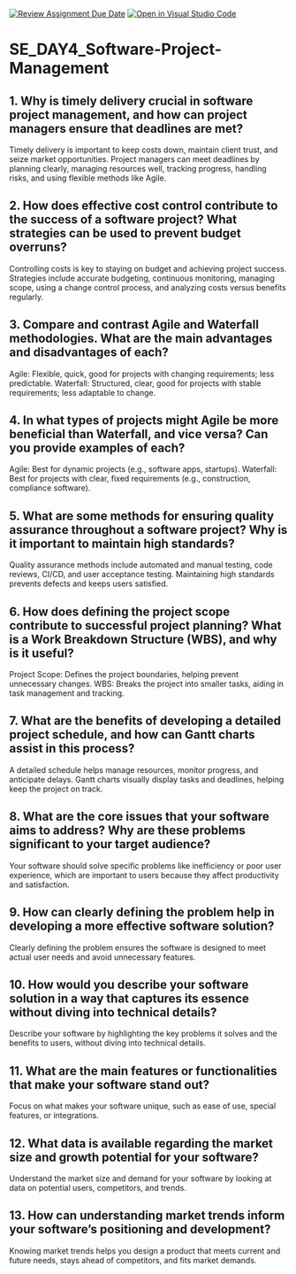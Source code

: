 [![Review Assignment Due Date](https://classroom.github.com/assets/deadline-readme-button-22041afd0340ce965d47ae6ef1cefeee28c7c493a6346c4f15d667ab976d596c.svg)](https://classroom.github.com/a/9pw6JKcu)
[![Open in Visual Studio Code](https://classroom.github.com/assets/open-in-vscode-2e0aaae1b6195c2367325f4f02e2d04e9abb55f0b24a779b69b11b9e10269abc.svg)](https://classroom.github.com/online_ide?assignment_repo_id=15693755&assignment_repo_type=AssignmentRepo)
# SE_DAY4_Software-Project-Management
## 1. Why is timely delivery crucial in software project management, and how can project managers ensure that deadlines are met?
Timely delivery is important to keep costs down, maintain client trust, and seize market opportunities. Project managers can meet deadlines by planning clearly, managing resources well, tracking progress, handling risks, and using flexible methods like Agile.
## 2. How does effective cost control contribute to the success of a software project? What strategies can be used to prevent budget overruns?
Controlling costs is key to staying on budget and achieving project success. Strategies include accurate budgeting, continuous monitoring, managing scope, using a change control process, and analyzing costs versus benefits regularly.
## 3. Compare and contrast Agile and Waterfall methodologies. What are the main advantages and disadvantages of each?
Agile: Flexible, quick, good for projects with changing requirements; less predictable.
Waterfall: Structured, clear, good for projects with stable requirements; less adaptable to change.
## 4. In what types of projects might Agile be more beneficial than Waterfall, and vice versa? Can you provide examples of each?
Agile: Best for dynamic projects (e.g., software apps, startups).
Waterfall: Best for projects with clear, fixed requirements (e.g., construction, compliance software).
## 5. What are some methods for ensuring quality assurance throughout a software project? Why is it important to maintain high standards?
Quality assurance methods include automated and manual testing, code reviews, CI/CD, and user acceptance testing. Maintaining high standards prevents defects and keeps users satisfied.
## 6. How does defining the project scope contribute to successful project planning? What is a Work Breakdown Structure (WBS), and why is it useful?
Project Scope: Defines the project boundaries, helping prevent unnecessary changes.
WBS: Breaks the project into smaller tasks, aiding in task management and tracking.
## 7. What are the benefits of developing a detailed project schedule, and how can Gantt charts assist in this process?
A detailed schedule helps manage resources, monitor progress, and anticipate delays. Gantt charts visually display tasks and deadlines, helping keep the project on track.
## 8. What are the core issues that your software aims to address? Why are these problems significant to your target audience?
Your software should solve specific problems like inefficiency or poor user experience, which are important to users because they affect productivity and satisfaction.
## 9. How can clearly defining the problem help in developing a more effective software solution?
Clearly defining the problem ensures the software is designed to meet actual user needs and avoid unnecessary features.
## 10. How would you describe your software solution in a way that captures its essence without diving into technical details?
Describe your software by highlighting the key problems it solves and the benefits to users, without diving into technical details.
## 11. What are the main features or functionalities that make your software stand out?
Focus on what makes your software unique, such as ease of use, special features, or integrations.
## 12. What data is available regarding the market size and growth potential for your software?
Understand the market size and demand for your software by looking at data on potential users, competitors, and trends.
## 13. How can understanding market trends inform your software’s positioning and development?
Knowing market trends helps you design a product that meets current and future needs, stays ahead of competitors, and fits market demands.
